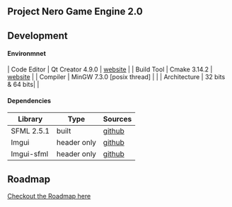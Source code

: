 ## Project Nero Game Engine 2.0

## Development 

#### Environmnet 
	
| Code Editor | Qt Creator 4.9.0 | [website](https://github.com/SFML/SFML) | 
| Build Tool | Cmake 3.14.2 | [website](https://cmake.org/) |
| Compiler | MinGW 7.3.0 [posix thread] |  |
| Architecture | 32 bits & 64 bits|  |

#### Dependencies 

| Library | Type | Sources | 
| --- | --- | --- |
| SFML 2.5.1 | built | [github](https://github.com/SFML/SFML) |
| Imgui| header only | [github](https://github.com/ocornut/imgui) |
| Imgui-sfml| header only | [github](https://github.com/eliasdaler/imgui-sfml) |

## Roadmap 

[Checkout the Roadmap here](./Roadmap.md)




